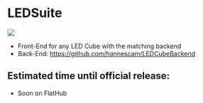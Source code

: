 # LEDSuite
<img src="https://img.shields.io/liberapay/receives/ToxicStoxm.svg?logo=liberapay">

 - Front-End for any LED Cube with the matching backend
 - Back-End: https://github.com/hannescam/LEDCubeBackend
## Estimated time until official release:
 - Soon on FlatHub
